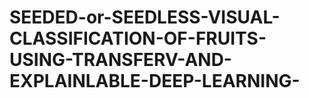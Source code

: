 # SEEDED-or-SEEDLESS-VISUAL-CLASSIFICATION-OF-FRUITS-USING-TRANSFERV-AND-EXPLAINLABLE-DEEP-LEARNING-